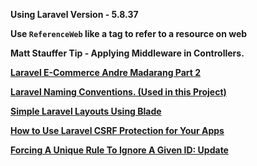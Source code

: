 **Using Laravel Version - 5.8.37**

**Use `ReferenceWeb` like a tag to refer to a resource on web**

**Matt Stauffer Tip - Applying Middleware in Controllers.**


**[Laravel E-Commerce Andre Madarang Part 2](https://youtu.be/6u6XbhDrFLc?list=PLEhEHUEU3x5oPTli631ZX9cxl6cU_sDaR)**

**[Laravel Naming Conventions. (Used in this Project)](https://webdevetc.com/blog/laravel-naming-conventions)**

**[Simple Laravel Layouts Using Blade](https://scotch.io/tutorials/simple-laravel-layouts-using-blade)**

**[How to Use Laravel CSRF Protection for Your Apps](https://www.cloudways.com/blog/laravel-csrf/)**

**[Forcing A Unique Rule To Ignore A Given ID: Update](https://laravel.com/docs/5.2/validation#rule-unique)**



<!-- 
    Useful Code Snippets
    php artisan make:model Category --migration
 -->